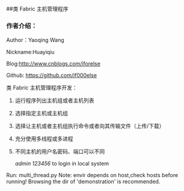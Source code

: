 ##类 Fabric 主机管理程序

### 作者介绍：

Author：Yaoqing Wang

Nickname:Huayiqiu

Blog:http://www.cnblogs.com/iforelse

Github: https://github.com/if000else

类 Fabric 主机管理程序开发：
1. 运行程序列出主机组或者主机列表
2. 选择指定主机或主机组
3. 选择让主机或者主机组执行命令或者向其传输文件（上传/下载）
4. 充分使用多线程或多进程
5. 不同主机的用户名密码、端口可以不同


    *admin 123456* to login in local system

Run: multi_thread.py
Note: envir depends on host,check hosts before running!
    Browsing the dir of 'demonstration' is recommended.
